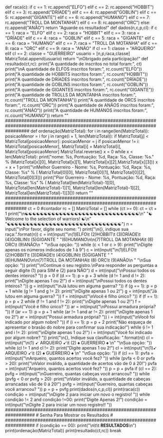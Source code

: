 def raca(c):
    if c == 1:
        rc.append("ELFO")
    elif c == 2:
        rc.append("HOBBIT")
    elif c == 3:
        rc.append("DRÍADE")
    elif c == 4:
        rc.append("GOBLIN")
    elif c == 5:
        rc.append("GIGANTE")
    elif c == 6:
        rc.append("HUMANO")
    elif c == 7:
        rc.append("TROLL DA MONTANHA")
    elif c == 8:
        rc.append("ORC")
    else:
        rc.append("ANÃO")
    return "Aguarde os resultados!"
def dados(n,c,p,cl):
    if c == 1:
        raca = "ELFO"
    elif c == 2:
        raca = "HOBBIT"
    elif c == 3:
        raca = "DRÍADE"
    elif c == 4:
        raca = "GOBLIN"
    elif c == 5:
        raca = "GIGANTE"
    elif c == 6:
        raca = "HUMANO"
    elif c == 7:
        raca = "TROLL DA MOTANHA"
    elif c == 8:
        raca = "ORC"
    elif c == 9:
        raca = "ANÃO"
    if cl == 1:
        classe = "ARQUEIRO"
    elif cl == 2:
        classe = "GUERREIRO"
    usuario = [n,p,raca,classe]
    MatrizTotal.append(usuario)
    return "\nObrigado pela participação!"
def resultado(ct,rc):
    print("A quantidade de inscritos no total foram:", ct)
    print("\nA quantidade de  ELFOS inscritos foram:", rc.count("ELFO"))
    print("A quantidade de  HOBBITS inscritos foram:", rc.count("HOBBIT"))
    print("A quantidade de  DRÍADES inscritos foram:", rc.count("DRÍADE"))
    print("A quantidade de  GOBLINS inscritos foram:", rc.count("GOBLIN"))
    print("A quantidade de  GIGANTES inscritos foram:", rc.count("GIGANTE"))
    print("A quantidade de  TROLLS DA MONTANHA inscritos foram:", rc.count("TROLL DA MONTANHA"))
    print("A quantidade de  ORCS inscritos foram:", rc.count("ORC"))
    print("A quantidade de  ANÃOS inscritos foram:", rc.count("ANÃO"))
    print("A quantidade de  HUMANOS inscritos foram:", rc.count("HUMANO"))
    return ""
#########################################################################################################################
def ordenação(MatrizTotal):
    for i in range(len(MatrizTotal)):
        posicaoMenor = i
        for j in range(i + 1, len(MatrizTotal)):
            if MatrizTotal[j] < MatrizTotal[posicaoMenor]:
                posicaoMenor = j
        if posicaoMenor != i:
            MatrizTotal[posicaoMenor], MatrizTotal[i] = MatrizTotal[i], MatrizTotal[posicaoMenor]
    MatrizTotal.reverse()
    x = 0
    while x < len(MatrizTotal):
        print("nome: %s, Pontuação: %d, Raça: %s, Classe: %s." % (MatrizTotal[x][0], MatrizTotal[x][1], MatrizTotal[x][2],MatrizTotal[x][3]))
        x = x + 1
    print("\nMelhor Guerreiro - Nome: %s, Pontuação: %d, Raça: %s, Classe: %s" % (
    MatrizTotal[0][0], MatrizTotal[0][1], MatrizTotal[0][2], MatrizTotal[0][3]))
    print("Pior Guerreiro - Nome: %s, Pontuação: %d, Raça: %s, Classe: %s" % (
        MatrizTotal[len(MatrizTotal)-1][0], MatrizTotal[len(MatrizTotal)-1][1], MatrizTotal[len(MatrizTotal)-1][2], MatrizTotal[len(MatrizTotal)-1][3]))
    return ""
########################################################################################################################
ct = 0 #contador
rc = []
MatrizTotal = []
while (ct >= 0):
    ct = ct + 1
    print("\n☯☯☯☯☯☯☯☯☯☯☯☯☯☯☯☯☯☯☯☯☯☯☯☯☯☯☯☯☯☯\n"
          "☯  Welcome to the selection of warriors! ☯\n"
          "☯☯☯☯☯☯☯☯☯☯☯☯☯☯☯☯☯☯☯☯☯☯☯☯☯☯☯☯☯☯")
    n = input("\nPor favor, digite seu nome: ")
    print("\n{}, indique sua raça:".format(n))
    c = int(input("\n(1)ELFO\t (2)HOBBIT\t (3)DRÍADE\t (4)GOBLIN\t (5)GIGANTE "
                  "(6)HUMANO\n\n(7)TROLL DA MOTANHA\t (8) ORC\t (9)ANÃO\n "
                  "\nSua opção: "))
    while (c < 1 or c > 9):
        print("\nDigite apenas os números indicados de 1 à 9")
        c = int(input("\n(1)ELFO\t (2)HOBBIT\t (3)DRÍADE\t (4)GOBLIN\t (5)GIGANTE "
                      "(6)HUMANO\n\n(7)TROLL DA MOTANHA\t (8) ORC\t (9)ANÃO\n "
                      "\nSua opção: "))
    print("\nContinue o seu registro.\nPara responder as perguntas a seguir digite (1) para SIM e (2) para NÃO")
    d = int(input("\nPossui todos os dentes inteiros? "))
    p = 0
    if (d == 1):
        p = p + 3
    while (d != 1 and d != 2):
        print("\nDigite apenas 1 ou 2!")
        d = int(input("\nPossui todos os dentes inteiros? "))
    g = int(input("\nJá lutou em alguma guerra? "))
    if (g == 1):
        p = p + 1
    while (g != 1 and g != 2):
        print("\nDigite apenas 1 ou 2!")
        g = int(input("Já lutou em alguma guerra? "))
    f = int(input("\nVocê é filho único? "))
    if (f == 1):
        p = p + 2
    while (f != 1 and f != 2):
        print("\nDigite apenas 1 ou 2!")
        f = int(input("Você é filho único? "))
    ar = int(input("\nPossui armadura própria? "))
    if (ar == 1):
        p = p + 1
    while (ar != 1 and ar != 2):
        print("\nDigite apenas 1 ou 2!")
        ar = int(input("Possui armadura própria? "))
    i = int(input("\nVocê foi indicado por algum nobre? "))
    if (i == 1):
        p = p + 2
        print("Não esqueça de apresentar o brasão do nobre para confirmar sua indicação!")
    while (i != 1 and i != 2):
        print("\nDigite apenas 1 ou 2!")
        i = int(input("Você foi indicado por algum nobre? "))
    print("\n{}, Indique sua clasificação: ".format(n))
    cl = int(input("\n(1) ➹ ARQUEIRO ➹\t (2) ♠ GUERREIRO ♠ \n"
                   "\nSua opção: "))
    while (cl != 1 and cl != 2):
            print("Digite apenas 1 ou 2!")
            cl = int(input("\n(1)➹ ARQUEIRO ➹\t (2) ♠ GUERREIRO ♠ \n"
                           "\nSua opção: "))
    if (cl == 1):
        pvfa = int(input("\nArqueiro, quantos acertos você fez? "))
        while (pvfa < 0 or pvfa > 20):
            print("\nValor inválido, a quantidade de acertos vão de 0 á 20!")
            pvfa = int(input("Arqueiro, quantos acertos você fez? "))
        p = p + pvfa
    if (cl == 2):
        pvfg = int(input("\nGuerreiro, quantas cabeças você arrancou? "))
        while (pvfg < 0 or pvfg > 20):
            print("\nValor inválido, a quantidade de cabeças arrancadas vão de 0 á 20!")
            pvfg = int(input("Guerreiro, quantas cabeças você arrancou? "))
        p = p + pvfg
    print(dados(n,c,p,cl))
    print(raca(c))
    condição = int(input("\nDigite 2 para iniciar um novo o registro! "))
    while condição != 2 and condição !=00:
        print("Digite Apenas 2!")
        condição = int(input("\nDigite 2 para iniciar um novo registro!! "))
    ###################################################################
    #                    Senha Para Mostrar os Resultados             #
    ###################################################################
    if (condição == 00):
        print("\n\t\t **RESULTADOS**\n")
        print(ordenação(MatrizTotal))
        print(resultado(ct,rc))
        break
